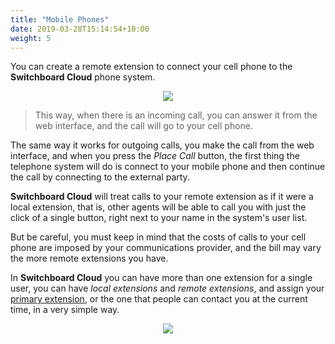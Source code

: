 ```yaml
---
title: "Mobile Phones"
date: 2019-03-28T15:14:54+10:00
weight: 5
---
```


You can create a remote extension to connect your cell phone to the **Switchboard Cloud** phone system.


<p align="center">
  <img src="./../../images/services/Cell.png" />
</p>


> This way, when there is an incoming call, you can answer it from the web interface, and the call will go to your cell phone.

The same way it works for outgoing calls, you make the call from the web interface, and when you press the _Place Call_ button, the first thing the telephone system will do is connect to your mobile phone and then continue the call by connecting to the external party.

**Switchboard Cloud** will treat calls to your remote extension as if it were a local extension, that is, other agents will be able to call you with just the click of a single button, right next to your name in the system's user list.

But be careful, you must keep in mind that the costs of calls to your cell phone are imposed by your communications provider, and the bill may vary the more remote extensions you have.

In **Switchboard Cloud** you can have more than one extension for a single user, you can have _local extensions_ and _remote extensions_, and assign your <u>primary extension</u>, or the one that people can contact you at the current time, in a very simple way.


<p align="center">
  <img src="./../../images/services/Switchboard_mobile.png" />
</p>
